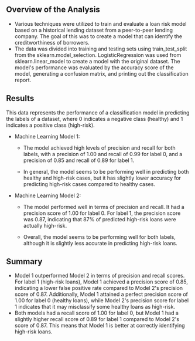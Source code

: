 ## Overview of the Analysis

* Various techniques were utilized to train and evaluate a loan risk model based on a historical lending dataset from a peer-to-peer lending company. The goal of this was to create a model that can identify the creditworthiness of borrowers.
* The data was divided into training and testing sets using train_test_split from the sklearn.model_selection.  LogisticRegression was used from sklearn.linear_model to create a model with the original dataset.  The model's performance was evaluated by the accuracy score of the model, generating a confusion matrix, and printing out the classification report.

## Results

This data represents the performance of a classification model in predicting the labels of a dataset, where 0 indicates a negative class (healthy) and 1 indicates a positive class (high-risk).

* Machine Learning Model 1:
  
  
  
  - The model achieved high levels of precision and recall for both labels, with a precision of 1.00 and recall of 0.99 for label 0, and a precision of 0.85 and recall of 0.89 for label 1.
  
  - In general, the model seems to be performing well in predicting both healthy and high-risk cases, but it has slightly lower accuracy for predicting high-risk cases compared to healthy cases.

* Machine Learning Model 2:

  - The model performed well in terms of precision and recall. It had a precision score of 1.00 for label 0. For label 1, the precision score was 0.87, indicating that 87% of predicted high-risk loans were actually high-risk. 

  - Overall, the model seems to be performing well for both labels, although it is slightly less accurate in predicting high-risk loans.

## Summary

* Model 1 outperformed Model 2 in terms of precision and recall scores. For label 1 (high-risk loans), Model 1 achieved a precision score of 0.85, indicating a lower false positive rate compared to Model 2's precision score of 0.87. Additionally, Model 1 attained a perfect precision score of 1.00 for label 0 (healthy loans), while Model 2's precision score for label 1 indicates that it may misclassify some healthy loans as high-risk.
* Both models had a recall score of 1.00 for label 0, but Model 1 had a slightly higher recall score of 0.89 for label 1 compared to Model 2's score of 0.87. This means that Model 1 is better at correctly identifying high-risk loans.
